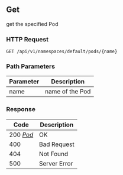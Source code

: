 Get
---------------------------------
get the specified Pod

### HTTP Request

`GET /api/v1/namespaces/default/pods/{name}`

### Path Parameters

| Parameter | Description |
| --- | --- |
| name | name of the Pod |

### Response

| Code | Description |
| --- | --- |
| 200 _[Pod](#pod-1)_ | OK |
| 400 | Bad Request |
| 404 | Not Found |
| 500 | Server Error |
